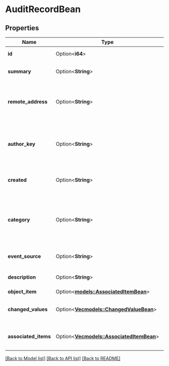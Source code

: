 # AuditRecordBean

## Properties

Name | Type | Description | Notes
------------ | ------------- | ------------- | -------------
**id** | Option<**i64**> | The ID of the audit record. | [optional][readonly]
**summary** | Option<**String**> | The summary of the audit record. | [optional][readonly]
**remote_address** | Option<**String**> | The URL of the computer where the creation of the audit record was initiated. | [optional][readonly]
**author_key** | Option<**String**> | Deprecated, use `authorAccountId` instead. The key of the user who created the audit record. | [optional][readonly]
**created** | Option<**String**> | The date and time on which the audit record was created. | [optional][readonly]
**category** | Option<**String**> | The category of the audit record. For a list of these categories, see the help article [Auditing in Jira applications](https://confluence.atlassian.com/x/noXKM). | [optional][readonly]
**event_source** | Option<**String**> | The event the audit record originated from. | [optional][readonly]
**description** | Option<**String**> | The description of the audit record. | [optional][readonly]
**object_item** | Option<[**models::AssociatedItemBean**](AssociatedItemBean.md)> |  | [optional]
**changed_values** | Option<[**Vec<models::ChangedValueBean>**](ChangedValueBean.md)> | The list of values changed in the record event. | [optional][readonly]
**associated_items** | Option<[**Vec<models::AssociatedItemBean>**](AssociatedItemBean.md)> | The list of items associated with the changed record. | [optional][readonly]

[[Back to Model list]](../README.md#documentation-for-models) [[Back to API list]](../README.md#documentation-for-api-endpoints) [[Back to README]](../README.md)


